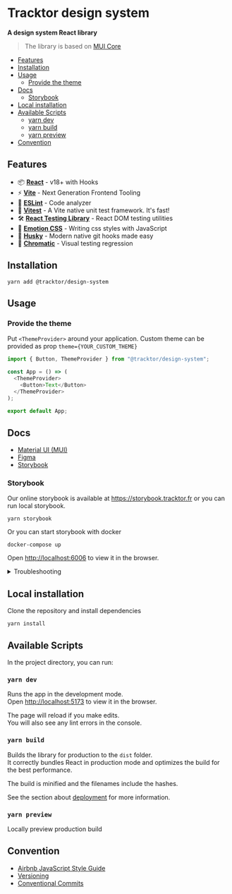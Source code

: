 # Tracktor design system

**A design system React library**

> The library is based on [MUI Core](https://mui.com/material-ui/getting-started/overview/)

- [Features](#Features)
- [Installation](#Installation)
- [Usage](#Usage)
    - [Provide the theme](#Provide-the-theme)
- [Docs](#Docs)
    - [Storybook](#Storybook)
- [Local installation](#local-installation)
- [Available Scripts](#Available-Scripts)
    - [yarn dev](#yarn-dev)
    - [yarn build](#yarn-build)
    - [yarn preview](#yarn-preview)
- [Convention](#Convention)

## Features

- 📦 **[React](https://fr.reactjs.org)** - v18+ with Hooks
- ⚡️ **[Vite](https://vitejs.dev)** - Next Generation Frontend Tooling
- 📐 **[ESLint](https://eslint.org)** - Code analyzer
- 🚀 **[Vitest](https://vitest.dev)** - A Vite native unit test framework. It's fast!
- 🛠️ **[React Testing Library](https://testing-library.com/docs/react-testing-library/intro)** - React DOM testing
  utilities
- 💅 **[Emotion CSS](https://emotion.sh/docs/introduction)** - Writing css styles with JavaScript
- 🐶 **[Husky](https://typicode.github.io/husky)** - Modern native git hooks made easy
- 🚦 **[Chromatic](https://www.chromatic.com/)** - Visual testing regression

## Installation

```console
yarn add @tracktor/design-system
```

## Usage

### Provide the theme

Put `<ThemeProvider>` around your application.
Custom theme can be provided as prop `theme={YOUR_CUSTOM_THEME}`

```typescript jsx
import { Button, ThemeProvider } from "@tracktor/design-system";

const App = () => (
  <ThemeProvider>
    <Button>Text</Button>
  </ThemeProvider>
);

export default App;
```

## Docs

- [Material UI (MUI)](https://mui.com/material-ui/getting-started/overview)
- [Figma](https://www.figma.com/file/3fprVesPjVIo124UWy9xhU/MUI-for-Figma-Material-Pro-v5.9.0?node-id=4662%3A14)
- [Storybook](https://storybook.tracktor.fr/)

### Storybook

Our online storybook is available at https://storybook.tracktor.fr or you can run local storybook.

```console
yarn storybook
```

Or you can start storybook with docker

```console
docker-compose up
```

Open [http://localhost:6006](http://localhost:6006) to view it in the browser.

<details>
  <summary>Troubleshooting</summary>
  <ul>
    <li>
      <p>      
        <span>If you got a message</span>
        <code>Failed to fetch dynamically imported module: http://localhost:6006/.storybook/preview.tsx</code>
        <span>when you start the storybook, then restart the storybook.</span>
      </p>
    </li>
  </ul>
</details>

## Local installation

Clone the repository and install dependencies

```console 
yarn install
```

## Available Scripts

In the project directory, you can run:

### `yarn dev`

Runs the app in the development mode.\
Open [http://localhost:5173](http://localhost:5173) to view it in the browser.

The page will reload if you make edits.\
You will also see any lint errors in the console.

### `yarn build`

Builds the library for production to the `dist` folder.\
It correctly bundles React in production mode and optimizes the build for the best performance.

The build is minified and the filenames include the hashes.

See the section about [deployment](https://vitejs.dev/guide/static-deploy.html) for more information.

### `yarn preview`

Locally preview production build

## Convention

- [Airbnb JavaScript Style Guide](https://github.com/airbnb/javascript)
- [Versioning](https://semver.org)
- [Conventional Commits](https://www.conventionalcommits.org)
